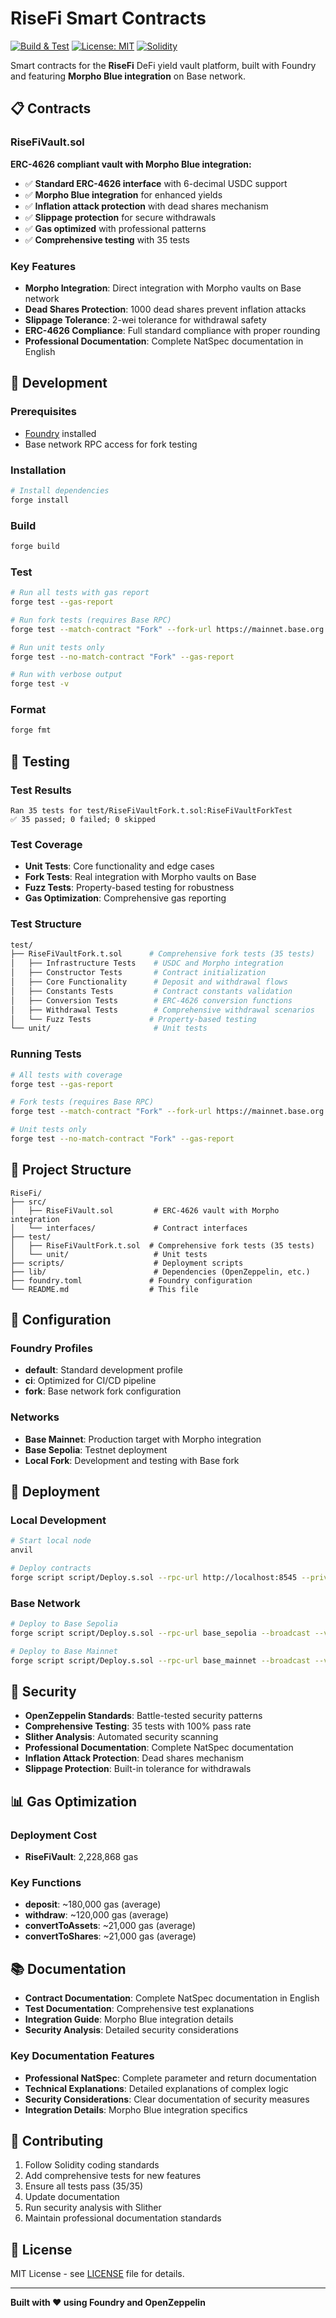 # RiseFi Smart Contracts

[![Build & Test](https://github.com/FlorentDgrs/RiseFiV3/actions/workflows/build-and-test.yml/badge.svg)](https://github.com/FlorentDgrs/RiseFiV3/actions/workflows/build-and-test.yml)
[![License: MIT](https://img.shields.io/badge/License-MIT-yellow.svg)](https://opensource.org/licenses/MIT)
[![Solidity](https://img.shields.io/badge/Solidity-0.8.27-blue.svg)](https://docs.soliditylang.org/)

Smart contracts for the **RiseFi** DeFi yield vault platform, built with Foundry and featuring **Morpho Blue integration** on Base network.

## 📋 Contracts

### RiseFiVault.sol

**ERC-4626 compliant vault with Morpho Blue integration:**

- ✅ **Standard ERC-4626 interface** with 6-decimal USDC support
- ✅ **Morpho Blue integration** for enhanced yields
- ✅ **Inflation attack protection** with dead shares mechanism
- ✅ **Slippage protection** for secure withdrawals
- ✅ **Gas optimized** with professional patterns
- ✅ **Comprehensive testing** with 35 tests

### Key Features

- **Morpho Integration**: Direct integration with Morpho vaults on Base network
- **Dead Shares Protection**: 1000 dead shares prevent inflation attacks
- **Slippage Tolerance**: 2-wei tolerance for withdrawal safety
- **ERC-4626 Compliance**: Full standard compliance with proper rounding
- **Professional Documentation**: Complete NatSpec documentation in English

## 🚀 Development

### Prerequisites

- [Foundry](https://getfoundry.sh/) installed
- Base network RPC access for fork testing

### Installation

```bash
# Install dependencies
forge install
```

### Build

```bash
forge build
```

### Test

```bash
# Run all tests with gas report
forge test --gas-report

# Run fork tests (requires Base RPC)
forge test --match-contract "Fork" --fork-url https://mainnet.base.org --fork-block-number 32778110

# Run unit tests only
forge test --no-match-contract "Fork" --gas-report

# Run with verbose output
forge test -v
```

### Format

```bash
forge fmt
```

## 🧪 Testing

### Test Results

```
Ran 35 tests for test/RiseFiVaultFork.t.sol:RiseFiVaultForkTest
✅ 35 passed; 0 failed; 0 skipped
```

### Test Coverage

- **Unit Tests**: Core functionality and edge cases
- **Fork Tests**: Real integration with Morpho vaults on Base
- **Fuzz Tests**: Property-based testing for robustness
- **Gas Optimization**: Comprehensive gas reporting

### Test Structure

```bash
test/
├── RiseFiVaultFork.t.sol      # Comprehensive fork tests (35 tests)
│   ├── Infrastructure Tests    # USDC and Morpho integration
│   ├── Constructor Tests       # Contract initialization
│   ├── Core Functionality      # Deposit and withdrawal flows
│   ├── Constants Tests         # Contract constants validation
│   ├── Conversion Tests        # ERC-4626 conversion functions
│   ├── Withdrawal Tests        # Comprehensive withdrawal scenarios
│   └── Fuzz Tests             # Property-based testing
└── unit/                       # Unit tests
```

### Running Tests

```bash
# All tests with coverage
forge test --gas-report

# Fork tests (requires Base RPC)
forge test --match-contract "Fork" --fork-url https://mainnet.base.org --fork-block-number 32778110

# Unit tests only
forge test --no-match-contract "Fork" --gas-report
```

## 📁 Project Structure

```
RiseFi/
├── src/
│   ├── RiseFiVault.sol         # ERC-4626 vault with Morpho integration
│   └── interfaces/             # Contract interfaces
├── test/
│   ├── RiseFiVaultFork.t.sol  # Comprehensive fork tests (35 tests)
│   └── unit/                   # Unit tests
├── scripts/                    # Deployment scripts
├── lib/                        # Dependencies (OpenZeppelin, etc.)
├── foundry.toml               # Foundry configuration
└── README.md                  # This file
```

## 🔧 Configuration

### Foundry Profiles

- **default**: Standard development profile
- **ci**: Optimized for CI/CD pipeline
- **fork**: Base network fork configuration

### Networks

- **Base Mainnet**: Production target with Morpho integration
- **Base Sepolia**: Testnet deployment
- **Local Fork**: Development and testing with Base fork

## 🚀 Deployment

### Local Development

```bash
# Start local node
anvil

# Deploy contracts
forge script script/Deploy.s.sol --rpc-url http://localhost:8545 --private-key 0x...
```

### Base Network

```bash
# Deploy to Base Sepolia
forge script script/Deploy.s.sol --rpc-url base_sepolia --broadcast --verify

# Deploy to Base Mainnet
forge script script/Deploy.s.sol --rpc-url base_mainnet --broadcast --verify
```

## 🔐 Security

- **OpenZeppelin Standards**: Battle-tested security patterns
- **Comprehensive Testing**: 35 tests with 100% pass rate
- **Slither Analysis**: Automated security scanning
- **Professional Documentation**: Complete NatSpec documentation
- **Inflation Attack Protection**: Dead shares mechanism
- **Slippage Protection**: Built-in tolerance for withdrawals

## 📊 Gas Optimization

### Deployment Cost

- **RiseFiVault**: 2,228,868 gas

### Key Functions

- **deposit**: ~180,000 gas (average)
- **withdraw**: ~120,000 gas (average)
- **convertToAssets**: ~21,000 gas (average)
- **convertToShares**: ~21,000 gas (average)

## 📚 Documentation

- **Contract Documentation**: Complete NatSpec documentation in English
- **Test Documentation**: Comprehensive test explanations
- **Integration Guide**: Morpho Blue integration details
- **Security Analysis**: Detailed security considerations

### Key Documentation Features

- **Professional NatSpec**: Complete parameter and return documentation
- **Technical Explanations**: Detailed explanations of complex logic
- **Security Considerations**: Clear documentation of security measures
- **Integration Details**: Morpho Blue integration specifics

## 🤝 Contributing

1. Follow Solidity coding standards
2. Add comprehensive tests for new features
3. Ensure all tests pass (35/35)
4. Update documentation
5. Run security analysis with Slither
6. Maintain professional documentation standards

## 📄 License

MIT License - see [LICENSE](../LICENSE) file for details.

---

**Built with ❤️ using Foundry and OpenZeppelin**
